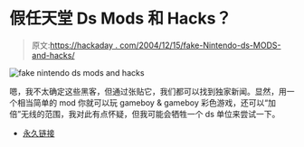 # 假任天堂 Ds Mods 和 Hacks？

> 原文:[https://hackaday . com/2004/12/15/fake-Nintendo-ds-MODS-and-hacks/](https://hackaday.com/2004/12/15/fake-nintendo-ds-mods-and-hacks/)

![fake nintendo ds mods and hacks](../Images/ba8794f087ebd373be66946e7c19337f.png)

嗯，我不太确定这些黑客，但通过张贴它，我们都可以找到独家新闻。显然，用一个相当简单的 mod 你就可以玩 gameboy & gameboy 彩色游戏，还可以“加倍”无线的范围，我对此有点怀疑，但我可能会牺牲一个 ds 单位来尝试一下。

*   [永久链接](http://boards.gamefaqs.com/gfaqs/genmessage.php?board=985&topic=18078087)